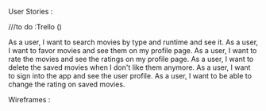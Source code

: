 



User Stories :

///to do :Trello ()


As a user, I want to search movies by type and runtime and see it.
As a user, I want to favor movies  and see them on my profile page.
As a user, I want to rate the movies and see the ratings on my profile page.
As a user, I want to delete the saved movies when I don't like them anymore.
As a user, I want to sign into the app and see the user profile.
As a user, I want to be able to change the rating on saved movies.





Wireframes :
